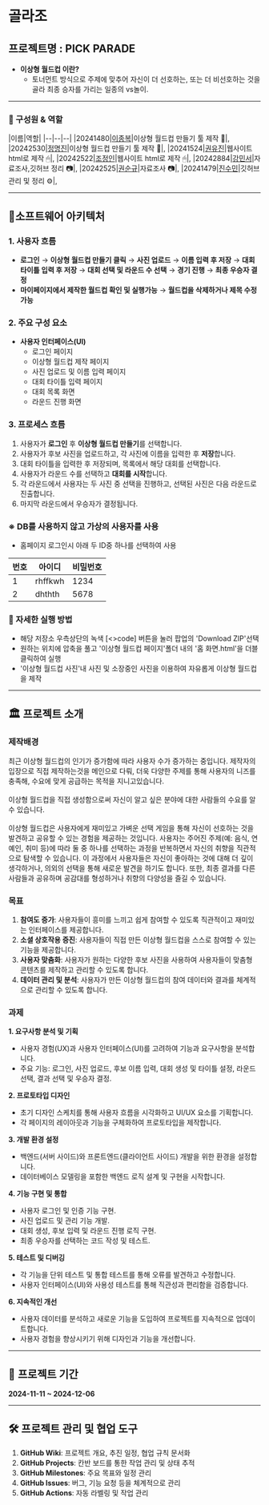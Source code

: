 # 골라조

## 프로젝트명 : PICK PARADE
- **이상형 월드컵 이란?**
  - 토너먼트 방식으로 주제에 맞추어 자신이 더 선호하는, 또는 더 비선호하는 것을 골라 최종 승자를 가리는 일종의 vs놀이.

---
### 👤 구성원 & 역할
|이름|역할|
|--|--|--|
|20241480|[이종복](https://github.com/JONGBOK1)|이상형 월드컵 만들기 툴 제작 🔧|,
|20242530|[정명진](https://github.com/wamong)|이상형 월드컵 만들기 툴 제작 🔧|,
|20241524|[권유진](https://github.com/jojeongin313)|웹사이트 html로 제작 🖱|, 
|20242522|[조정인](https://github.com/jojeongin313)|웹사이트 html로 제작 🖱|,
|20242884|[강민서](https://github.com/alstj003)|자료조사,깃허브 정리 📷|, 
|20242525|[권순규](https://github.com/soon15)|자료조사 📷|,
|20241479|[진수민](https://github.com/jinsumin81)|깃허브 관리 및 정리 ⚙|,

---

## 👀소프트웨어 아키텍처

### 1. 사용자 흐름
- **로그인** → **이상형 월드컵 만들기 클릭** → **사진 업로드** → **이름 입력 후 저장** → **대회 타이틀 입력 후 저장** → **대회 선택 및 라운드 수 선택** → **경기 진행** → **최종 우승자 결정**
- **마이페이지에서 제작한 월드컵 확인 및 실행가능** → **월드컵을 삭제하거나 제목 수정 가능**
  
### 2. 주요 구성 요소
- **사용자 인터페이스(UI)**
  - 로그인 페이지
  - 이상형 월드컵 제작 페이지
  - 사진 업로드 및 이름 입력 페이지
  - 대회 타이틀 입력 페이지
  - 대회 목록 화면
  - 라운드 진행 화면

### 3. 프로세스 흐름
1. 사용자가 **로그인** 후 **이상형 월드컵 만들기**를 선택합니다.
2. 사용자가 후보 사진을 업로드하고, 각 사진에 이름을 입력한 후 **저장**합니다.
3. 대회 타이틀을 입력한 후 저장되며, 목록에서 해당 대회를 선택합니다.
4. 사용자가 라운드 수를 선택하고 **대회를 시작**합니다.
5. 각 라운드에서 사용자는 두 사진 중 선택을 진행하고, 선택된 사진은 다음 라운드로 진출합니다.
6. 마지막 라운드에서 우승자가 결정됩니다.

### ※ DB를 사용하지 않고 가상의 사용자를 사용
- 홈페이지 로그인시 아래 두 ID중 하나를 선택하여 사용
  
|번호|아이디|비밀번호|
|--|--|--|
|1|rhffkwh|1234|,
|2|dhthth|5678|,

### 🧭 자세한 실행 방법
- 해당 저장소 우측상단의 녹색 [<>code] 버튼을 눌러 팝업의 'Download ZIP'선택
- 원하는 위치에 압축을 풀고 '이상형 월드컵 페이지'폴더 내의 '홈 화면.html'을 더블클릭하여 실행
- '이상형 월드컵 사진'내 사진 및 소장중인 사진을 이용하여 자유롭게 이상형 월드컵을 제작
  
---

## 🏛️ 프로젝트 소개

### 제작배경
최근 이상형 월드컵의 인기가 증가함에 따라 사용자 수가 증가하는 중입니다.
제작자의 입장으로 직접 제작하는것을 메인으로 다뤄, 더욱 다양한 주제를 통해 사용자의 니즈를 충족해, 수요에 맞게 공급하는 목적을 지니고있습니다. <br><br>
이상형 월드컵을 직접 생성함으로써 자신이 알고 싶은 분야에 대한 사람들의 수요를 알 수 있습니다.<br><br>
이상형 월드컵은 사용자에게 재미있고 가벼운 선택 게임을 통해 자신이 선호하는 것을 발견하고 공유할 수 있는 경험을 제공하는 것입니다. 사용자는 주어진 주제(예: 음식, 연예인, 취미 등)에 따라 둘 중 하나를 선택하는 과정을 반복하면서 자신의 취향을 직관적으로 탐색할 수 있습니다. 이 과정에서 사용자들은 자신이 좋아하는 것에 대해 더 깊이 생각하거나, 의외의 선택을 통해 새로운 발견을 하기도 합니다. 또한, 최종 결과를 다른 사람들과 공유하며 공감대를 형성하거나 취향의 다양성을 즐길 수 있습니다.

### 목표
1. **참여도 증가**: 사용자들이 흥미를 느끼고 쉽게 참여할 수 있도록 직관적이고 재미있는 인터페이스를 제공합니다.
2. **소셜 상호작용 증진**: 사용자들이 직접 만든 이상형 월드컵을 스스로 참여할 수 있는 기능을 제공합니다.
3. **사용자 맞춤화**: 사용자가 원하는 다양한 후보 사진을 사용하여 사용자들이 맞춤형 콘텐츠를 제작하고 관리할 수 있도록 합니다.
4. **데이터 관리 및 분석**: 사용자가 만든 이상형 월드컵의 참여 데이터와 결과를 체계적으로 관리할 수 있도록 합니다.

### 과제
**1. 요구사항 분석 및 기획**
- 사용자 경험(UX)과 사용자 인터페이스(UI)를 고려하여 기능과 요구사항을 분석합니다.
- 주요 기능: 로그인, 사진 업로드, 후보 이름 입력, 대회 생성 및 타이틀 설정, 라운드 선택, 결과 선택 및 우승자 결정.

**2. 프로토타입 디자인**
- 초기 디자인 스케치를 통해 사용자 흐름을 시각화하고 UI/UX 요소를 기획합니다.
- 각 페이지의 레이아웃과 기능을 구체화하여 프로토타입을 제작합니다.

**3. 개발 환경 설정**
- 백엔드(서버 사이드)와 프론트엔드(클라이언트 사이드) 개발을 위한 환경을 설정합니다.
- 데이터베이스 모델링을 포함한 백엔드 로직 설계 및 구현을 시작합니다.

**4. 기능 구현 및 통합**
- 사용자 로그인 및 인증 기능 구현.
- 사진 업로드 및 관리 기능 개발.
- 대회 생성, 후보 입력 및 라운드 진행 로직 구현.
- 최종 우승자를 선택하는 코드 작성 및 테스트.

**5. 테스트 및 디버깅**
- 각 기능을 단위 테스트 및 통합 테스트를 통해 오류를 발견하고 수정합니다.
- 사용자 인터페이스(UI)와 사용성 테스트를 통해 직관성과 편리함을 검증합니다.

**6. 지속적인 개선**
- 사용자 데이터를 분석하고 새로운 기능을 도입하여 프로젝트를 지속적으로 업데이트합니다.
- 사용자 경험을 향상시키기 위해 디자인과 기능을 개선합니다.

---

## 📆 프로젝트 기간
**2024-11-11 ~ 2024-12-06**

---

## 🛠️ 프로젝트 관리 및 협업 도구
1. **GitHub Wiki**: 프로젝트 개요, 추진 일정, 협업 규칙 문서화
2. **GitHub Projects**: 칸반 보드를 통한 작업 관리 및 상태 추적
3. **GitHub Milestones**: 주요 목표와 일정 관리
4. **GitHub Issues**: 버그, 기능 요청 등을 체계적으로 관리
5. **GitHub Actions**: 자동 라벨링 및 작업 관리


